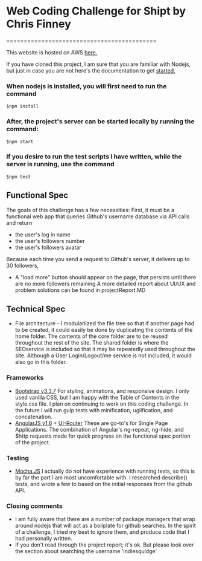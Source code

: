 # Web Coding Challenge for Shipt by Chris Finney
===========================================

This website is hosted on AWS [here.](http://cfin-shipt-challenge.us-east-2.elasticbeanstalk.com/)

If you have cloned this project, I am sure that you are familiar with Nodejs, but just in case you are not here's the documentation to get [started.](https://nodejs.org/en/download/package-manager/)

### When nodejs is installed, you will first need to run the command 

`$npm install`

### After, the project's server can be started locally by running the command: 

`$npm start`

### If you desire to run the test scripts I have written, while the server is running, use the command 

`$npm test`

## Functional Spec
The goals of this challenge has a few necessities: First, it must be a functional web app that queries Github's username database via API calls and return 

* the user's log in name
* the user's followers number 
* the user's followers avatar

Because each time you send a request to Github's server, it delivers up to 30 followers, 
* A "load more" button should appear on the page, that persists until there are no more followers remaining
A more detailed report about UI/UX and problem solutions can be found in projectReport.MD

## Technical Spec

* File architecture - I modularlized the file tree so that if another page had to be created, it could easily be done by duplicating the contents of the home folder. The contents of the core folder are to be reused throughout the rest of the site. The shared folder is where the SEOservice is included so that it may be repeatedly used throughout the site. Although a User Login/Logout/me service is not included, it would also go in this folder. 

### Frameworks
* [Bootstrap v3.3.7](https://www.bootstrapcdn.com/)
 For styling, animations, and responsive design. I only used vanilla CSS, but I am happy with the Table of Contents in the style.css file. I plan on continuing to work on this coding challenge. In the future I will run gulp tests with minification, uglification, and concatenation. 
 * [AngularJS v1.6](https://angularjs.org/) + [UI-Router](https://ui-router.github.io/ng1/) These are go-to's for Single Page Applications. The combination of Angular's ng-repeat, ng-hide, and $http requests made for quick progress on the functional spec portion of the project.
### Testing
* [Mocha.JS](http://mochajs.org/) I actually do not have experience with running tests, so this is by far the part I am most uncomfortable with. I researched describe() tests, and wrote a few to based on the initial responses from the github API.

### Closing comments
* I am fully aware that there are a number of package managers that wrap around nodejs that will act as a boilplate for github searches. In the spirit of a challenge, I tried my best to ignore them, and produce code that I had personally written.
* If you don't read through the project report; it's ok. But please look over the section about searching the username 'indiesquidge'